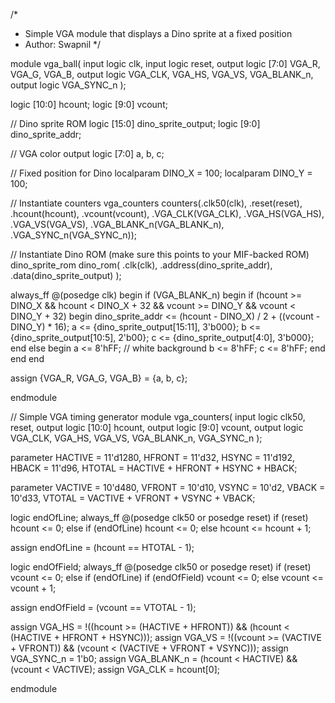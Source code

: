 /*
 * Simple VGA module that displays a Dino sprite at a fixed position
 * Author: Swapnil
 */

module vga_ball(
    input logic         clk,
    input logic         reset,
    output logic [7:0]  VGA_R, VGA_G, VGA_B,
    output logic        VGA_CLK, VGA_HS, VGA_VS,
                        VGA_BLANK_n,
    output logic        VGA_SYNC_n
);

   logic [10:0] hcount;
   logic [9:0]  vcount;

   // Dino sprite ROM
   logic [15:0] dino_sprite_output;
   logic [9:0]  dino_sprite_addr;

   // VGA color output
   logic [7:0] a, b, c;

   // Fixed position for Dino
   localparam DINO_X = 100;
   localparam DINO_Y = 100;

   // Instantiate counters
   vga_counters counters(.clk50(clk), .reset(reset), .hcount(hcount), .vcount(vcount),
                         .VGA_CLK(VGA_CLK), .VGA_HS(VGA_HS), .VGA_VS(VGA_VS),
                         .VGA_BLANK_n(VGA_BLANK_n), .VGA_SYNC_n(VGA_SYNC_n));

   // Instantiate Dino ROM (make sure this points to your MIF-backed ROM)
   dino_sprite_rom dino_rom(
       .clk(clk),
       .address(dino_sprite_addr),
       .data(dino_sprite_output)
   );

   always_ff @(posedge clk) begin
      if (VGA_BLANK_n) begin
         if (hcount >= DINO_X && hcount < DINO_X + 32 && vcount >= DINO_Y && vcount < DINO_Y + 32) begin
            dino_sprite_addr <= (hcount - DINO_X) / 2 + ((vcount - DINO_Y) * 16);
            a <= {dino_sprite_output[15:11], 3'b000};
            b <= {dino_sprite_output[10:5],  2'b00};
            c <= {dino_sprite_output[4:0],   3'b000};
         end else begin
            a <= 8'hFF; // white background
            b <= 8'hFF;
            c <= 8'hFF;
         end
      end
   end

   assign {VGA_R, VGA_G, VGA_B} = {a, b, c};

endmodule

// Simple VGA timing generator
module vga_counters(
    input  logic        clk50, reset,
    output logic [10:0] hcount,
    output logic [9:0]  vcount,
    output logic        VGA_CLK, VGA_HS, VGA_VS, VGA_BLANK_n, VGA_SYNC_n
);

   parameter HACTIVE = 11'd1280,
             HFRONT = 11'd32,
             HSYNC  = 11'd192,
             HBACK  = 11'd96,
             HTOTAL = HACTIVE + HFRONT + HSYNC + HBACK;

   parameter VACTIVE = 10'd480,
             VFRONT = 10'd10,
             VSYNC  = 10'd2,
             VBACK  = 10'd33,
             VTOTAL = VACTIVE + VFRONT + VSYNC + VBACK;

   logic endOfLine;
   always_ff @(posedge clk50 or posedge reset)
      if (reset)
         hcount <= 0;
      else if (endOfLine)
         hcount <= 0;
      else
         hcount <= hcount + 1;

   assign endOfLine = (hcount == HTOTAL - 1);

   logic endOfField;
   always_ff @(posedge clk50 or posedge reset)
      if (reset)
         vcount <= 0;
      else if (endOfLine)
         if (endOfField)
            vcount <= 0;
         else
            vcount <= vcount + 1;

   assign endOfField = (vcount == VTOTAL - 1);

   assign VGA_HS = !((hcount >= (HACTIVE + HFRONT)) && (hcount < (HACTIVE + HFRONT + HSYNC)));
   assign VGA_VS = !((vcount >= (VACTIVE + VFRONT)) && (vcount < (VACTIVE + VFRONT + VSYNC)));
   assign VGA_SYNC_n = 1'b0;
   assign VGA_BLANK_n = (hcount < HACTIVE) && (vcount < VACTIVE);
   assign VGA_CLK = hcount[0];

endmodule
